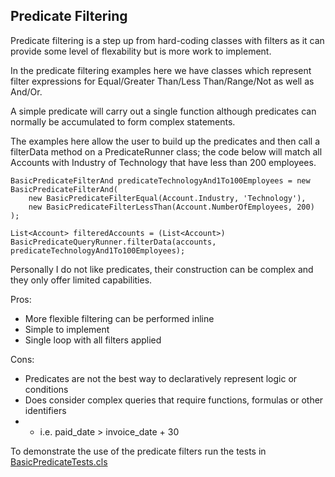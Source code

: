 Predicate Filtering
--------------------

Predicate filtering is a step up from hard-coding classes with filters as it can provide some level of flexability but is more work to implement.

In the predicate filtering examples here we have classes which represent filter expressions for Equal/Greater Than/Less Than/Range/Not as well as And/Or.

A simple predicate will carry out a single function although predicates can normally be accumulated to form complex statements.

The examples here allow the user to build up the predicates and then call a filterData method on a PredicateRunner class; the code below will match all Accounts with Industry of Technology that have less than 200 employees.

```Apex
BasicPredicateFilterAnd predicateTechnologyAnd1To100Employees = new BasicPredicateFilterAnd(
    new BasicPredicateFilterEqual(Account.Industry, 'Technology'),
    new BasicPredicateFilterLessThan(Account.NumberOfEmployees, 200)
);

List<Account> filteredAccounts = (List<Account>) BasicPredicateQueryRunner.filterData(accounts, predicateTechnologyAnd1To100Employees);
```

Personally I do not like predicates, their construction can be complex and they only offer limited capabilities. 

Pros: 
- More flexible filtering can be performed inline
- Simple to implement
- Single loop with all filters applied

Cons:
- Predicates are not the best way to declaratively represent logic or conditions
- Does consider complex queries that require functions, formulas or other identifiers
- - i.e. paid_date > invoice_date + 30

To demonstrate the use of the predicate filters run the tests in [BasicPredicateTests.cls](BasicPredicateTests.cls)
